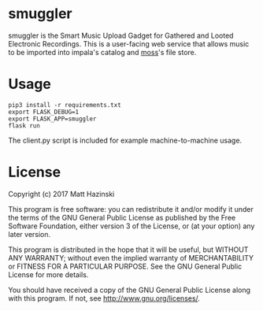 smuggler
========

smuggler is the Smart Music Upload Gadget for Gathered and Looted Electronic
Recordings. This is a user-facing web service that allows music to be imported
into impala's catalog and [moss](https://github.com/wuvt/moss)'s file store.


Usage
=====

```
pip3 install -r requirements.txt
export FLASK_DEBUG=1
export FLASK_APP=smuggler
flask run
```

The client.py script is included for example machine-to-machine usage.


License
=======

Copyright (c) 2017 Matt Hazinski

This program is free software: you can redistribute it and/or modify it under
the terms of the GNU General Public License as published by the Free Software
Foundation, either version 3 of the License, or (at your option) any later
version.

This program is distributed in the hope that it will be useful, but WITHOUT ANY
WARRANTY; without even the implied warranty of MERCHANTABILITY or FITNESS FOR A
PARTICULAR PURPOSE. See the GNU General Public License for more details.

You should have received a copy of the GNU General Public License along with
this program. If not, see http://www.gnu.org/licenses/.
